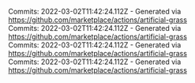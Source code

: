 Commits: 2022-03-02T11:42:24.112Z - Generated via https://github.com/marketplace/actions/artificial-grass
<br>
Commits: 2022-03-02T11:42:24.112Z - Generated via https://github.com/marketplace/actions/artificial-grass
<br>
Commits: 2022-03-02T11:42:24.112Z - Generated via https://github.com/marketplace/actions/artificial-grass
<br>
Commits: 2022-03-02T11:42:24.112Z - Generated via https://github.com/marketplace/actions/artificial-grass
<br>
